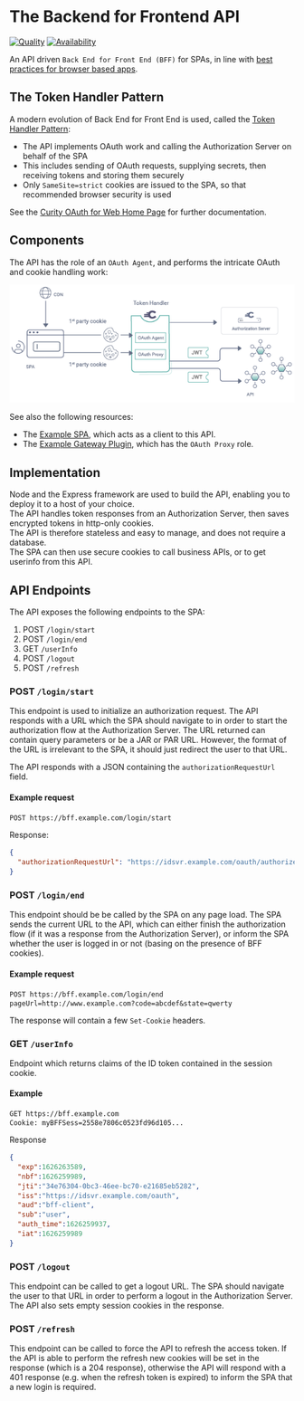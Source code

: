 # The Backend for Frontend API

[![Quality](https://img.shields.io/badge/quality-experiment-red)](https://curity.io/resources/code-examples/status/)
[![Availability](https://img.shields.io/badge/availability-source-blue)](https://curity.io/resources/code-examples/status/)

An API driven `Back End for Front End (BFF)` for SPAs, in line with [best practices for browser based apps](https://datatracker.ietf.org/doc/html/draft-ietf-oauth-browser-based-apps).

## The Token Handler Pattern

A modern evolution of Back End for Front End is used, called the [Token Handler Pattern](https://curity.io/resources/learn/the-token-handler-pattern/):

- The API implements OAuth work and calling the Authorization Server on behalf of the SPA
- This includes sending of OAuth requests, supplying secrets, then receiving tokens and storing them securely
- Only `SameSite=strict` cookies are issued to the SPA, so that recommended browser security is used

See the [Curity OAuth for Web Home Page](https://curity.io/product/token-service/oauth-for-web/) for further documentation.

## Components

The API has the role of an `OAuth Agent`, and performs the intricate OAuth and cookie handling work:

![Logical Components](/images/logical-components.png)

See also the following resources:

- The [Example SPA](https://github.com/curityio/web-oauth-via-bff), which acts as a client to this API.
- The [Example Gateway Plugin](https://github.com/curityio/kong-bff-plugin), which has the `OAuth Proxy` role.

## Implementation

Node and the Express framework are used to build the API, enabling you to deploy it to a host of your choice.\
The API handles token responses from an Authorization Server, then saves encrypted tokens in http-only cookies.\
The API is therefore stateless and easy to manage, and does not require a database.\
The SPA can then use secure cookies to call business APIs, or to get userinfo from this API.

## API Endpoints

The API exposes the following endpoints to the SPA:

1. POST `/login/start`
2. POST `/login/end`
3. GET `/userInfo`
4. POST `/logout`
5. POST `/refresh`

### POST `/login/start`

This endpoint is used to initialize an authorization request. The API responds with a URL which the SPA should navigate to in order to start the authorization flow at the Authorization Server. The URL returned can contain query parameters or be a JAR or PAR URL. However, the format of the URL is irrelevant to the SPA, it should just redirect the user to that URL.

The API responds with a JSON containing the `authorizationRequestUrl` field.

#### Example request

`POST https://bff.example.com/login/start`

Response:
```json
{
  "authorizationRequestUrl": "https://idsvr.example.com/oauth/authorize?client_id=bff_client&response_type=code&scope=openid%20read&redirect_uri=https://www.example.com/"
}
```

### POST `/login/end`

This endpoint should be be called by the SPA on any page load. The SPA sends the current URL to the API, which can either finish the authorization flow (if it was a response from the Authorization Server), or inform the SPA whether the user is logged in or not (basing on the presence of BFF cookies).

#### Example request

```http
POST https://bff.example.com/login/end
pageUrl=http://www.example.com?code=abcdef&state=qwerty
```

The response will contain a few `Set-Cookie` headers.

### GET `/userInfo`

Endpoint which returns claims of the ID token contained in the session cookie.

#### Example

```http
GET https://bff.example.com
Cookie: myBFFSess=2558e7806c0523fd96d105...
```

Response

```json
{
  "exp":1626263589,
  "nbf":1626259989,
  "jti":"34e76304-0bc3-46ee-bc70-e21685eb5282",
  "iss":"https://idsvr.example.com/oauth",
  "aud":"bff-client",
  "sub":"user",
  "auth_time":1626259937,
  "iat":1626259989
}
```

### POST `/logout`

This endpoint can be called to get a logout URL. The SPA should navigate the user to that URL in order to perform a logout in the Authorization Server. The API also sets empty session cookies in the response. 

### POST `/refresh`

This endpoint can be called to force the API to refresh the access token. If the API is able to perform the refresh new cookies will be set in the response (which is a 204 response), otherwise the API will respond with a 401 response (e.g. when the refresh token is expired) to inform the SPA that a new login is required. 
